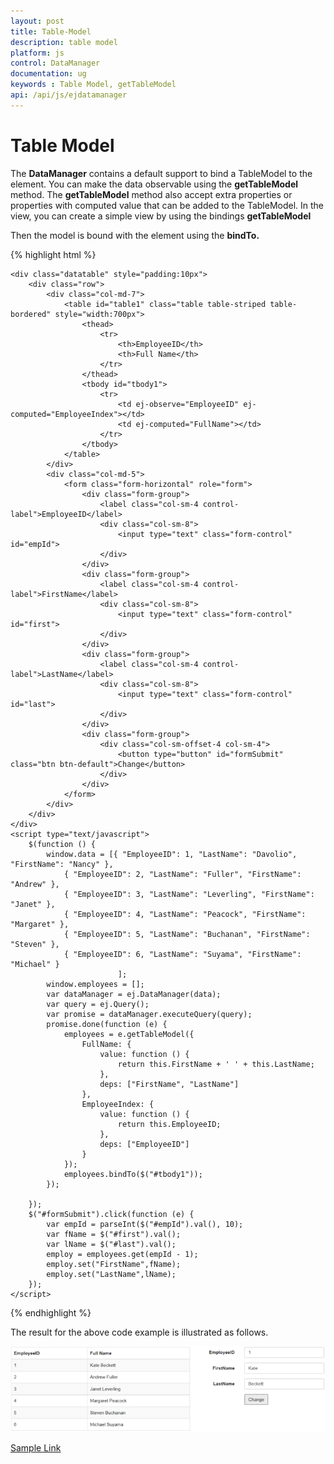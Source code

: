 ```yaml
---
layout: post
title: Table-Model
description: table model
platform: js
control: DataManager
documentation: ug
keywords : Table Model, getTableModel
api: /api/js/ejdatamanager
---
```


# Table Model

The **DataManager** contains a default support to bind a TableModel to the element. You can make the data observable using the **getTableModel** method. The **getTableModel** method also accept extra properties or properties with computed value that can be added to the TableModel. In the view, you can create a simple view by using the bindings **getTableModel**

Then the model is bound with the element using the **bindTo.** 

{% highlight html %}

    <div class="datatable" style="padding:10px">
        <div class="row">
            <div class="col-md-7">
                <table id="table1" class="table table-striped table-bordered" style="width:700px">
                    <thead>
                        <tr>
                            <th>EmployeeID</th>
                            <th>Full Name</th>
                        </tr>
                    </thead>
                    <tbody id="tbody1">
                        <tr>
                            <td ej-observe="EmployeeID" ej-computed="EmployeeIndex"></td>
                            <td ej-computed="FullName"></td>
                        </tr>
                    </tbody>
                </table>
            </div>
            <div class="col-md-5">
                <form class="form-horizontal" role="form">
                    <div class="form-group">
                        <label class="col-sm-4 control-label">EmployeeID</label>
                        <div class="col-sm-8">
                            <input type="text" class="form-control" id="empId">
                        </div>
                    </div>
                    <div class="form-group">
                        <label class="col-sm-4 control-label">FirstName</label>
                        <div class="col-sm-8">
                            <input type="text" class="form-control" id="first">
                        </div>
                    </div>
                    <div class="form-group">
                        <label class="col-sm-4 control-label">LastName</label>
                        <div class="col-sm-8">
                            <input type="text" class="form-control" id="last">
                        </div>
                    </div>
                    <div class="form-group">
                        <div class="col-sm-offset-4 col-sm-4">
                            <button type="button" id="formSubmit" class="btn btn-default">Change</button>
                        </div>
                    </div>
                </form>
            </div>
        </div>
    </div>
    <script type="text/javascript">
        $(function () {
            window.data = [{ "EmployeeID": 1, "LastName": "Davolio", "FirstName": "Nancy" },
                { "EmployeeID": 2, "LastName": "Fuller", "FirstName": "Andrew" },
                { "EmployeeID": 3, "LastName": "Leverling", "FirstName": "Janet" },
                { "EmployeeID": 4, "LastName": "Peacock", "FirstName": "Margaret" },
                { "EmployeeID": 5, "LastName": "Buchanan", "FirstName": "Steven" },
                { "EmployeeID": 6, "LastName": "Suyama", "FirstName": "Michael" }
                            ];        
            window.employees = [];          
            var dataManager = ej.DataManager(data);
            var query = ej.Query();
            var promise = dataManager.executeQuery(query);
            promise.done(function (e) {
                employees = e.getTableModel({
                    FullName: {
                        value: function () {
                            return this.FirstName + ' ' + this.LastName;
                        },
                        deps: ["FirstName", "LastName"]
                    },
                    EmployeeIndex: {
                        value: function () {
                            return this.EmployeeID;
                        },
                        deps: ["EmployeeID"]
                    }
                });
                employees.bindTo($("#tbody1"));
            });
        
        });
        $("#formSubmit").click(function (e) {
            var empId = parseInt($("#empId").val(), 10);
            var fName = $("#first").val();
            var lName = $("#last").val();          
            employ = employees.get(empId - 1);
            employ.set("FirstName",fName);
            employ.set("LastName",lName);
        });               
    </script>

{% endhighlight %}

The result for the above code example is illustrated as follows.



![](Table-Model_images/Table-Model_img1.png) 

[Sample Link](https://jsplayground.syncfusion.com/2clbqjhr)


